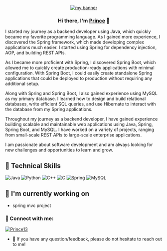 
<p align="center">
  <a href="https://www.prince.dev/" target="_blank" rel="noreferrer"><img src="https://user-images.githubusercontent.com/59204771/222345994-a035b717-c99d-4ee9-9fe0-8114498340f2.png" alt="my banner"></a>
</p>
<h3 align="center">
Hi there, I'm <a href="https://www.prince.dev/" target="_blank" rel="noreferrer">Prince</a> 👋
</h3>
 
I started my journey as a backend developer using Java, which quickly became my favorite programming language. As I gained more experience, I discovered the Spring framework, which made developing complex applications much easier. I started using Spring for dependency injection, AOP, and building REST APIs.

As I became more proficient with Spring, I discovered Spring Boot, which allowed me to quickly create production-ready applications with minimal configuration. With Spring Boot, I could easily create standalone Spring applications that could be deployed to production without requiring any additional setup.

Along with Spring and Spring Boot, I also gained experience using MySQL as my primary database. I learned how to design and build relational databases, write efficient SQL queries, and use Hibernate to interact with the database from my Spring applications.

Throughout my journey as a backend developer, I have gained experience building scalable and maintainable web applications using Java, Spring, Spring Boot, and MySQL. I have worked on a variety of projects, ranging from small-scale REST APIs to large-scale enterprise applications.

I am passionate about software development and am always looking for new challenges and opportunities to learn and grow.
## 💼 Technical Skills
![Java](https://img.shields.io/badge/java-%23ED8B00.svg?style=for-the-badge&logo=java&logoColor=white)
![Python](https://img.shields.io/badge/python-3670A0?style=for-the-badge&logo=python&logoColor=ffdd54)
![C++](https://img.shields.io/badge/c++-%2300599C.svg?style=for-the-badge&logo=c%2B%2B&logoColor=white)
	![C](https://img.shields.io/badge/c-%2300599C.svg?style=for-the-badge&logo=c&logoColor=white)
		![Spring](https://img.shields.io/badge/spring-%236DB33F.svg?style=for-the-badge&logo=spring&logoColor=white)
	![MySQL](https://img.shields.io/badge/mysql-%2300f.svg?style=for-the-badge&logo=mysql&logoColor=white)

## 🔭 I'm currently working on

- spring mvc project
### 🤝 Connect with me:

<p align="left"> <a href="https://twitter.com/Prince_A13" target="blank"><img src="https://img.shields.io/twitter/follow/Prince_A13?logo=twitter&style=for-the-badge" alt="Prince13" /></a> </p>

- 💬 If you have any question/feedback, please do not hesitate to reach out to me!



